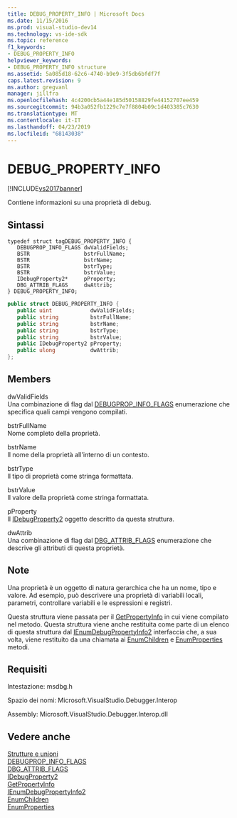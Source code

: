 ```yaml
---
title: DEBUG_PROPERTY_INFO | Microsoft Docs
ms.date: 11/15/2016
ms.prod: visual-studio-dev14
ms.technology: vs-ide-sdk
ms.topic: reference
f1_keywords:
- DEBUG_PROPERTY_INFO
helpviewer_keywords:
- DEBUG_PROPERTY_INFO structure
ms.assetid: 5a085d18-62c6-4740-b9e9-3f5db6bfdf7f
caps.latest.revision: 9
ms.author: gregvanl
manager: jillfra
ms.openlocfilehash: 4c4200cb5a44e185d50158829fe44152707ee459
ms.sourcegitcommit: 94b3a052fb1229c7e7f8804b09c1d403385c7630
ms.translationtype: MT
ms.contentlocale: it-IT
ms.lasthandoff: 04/23/2019
ms.locfileid: "68143038"
---
```

# <a name="debugpropertyinfo"></a>DEBUG_PROPERTY_INFO
[!INCLUDE[vs2017banner](../../../includes/vs2017banner.md)]

Contiene informazioni su una proprietà di debug.  
  
## <a name="syntax"></a>Sintassi  
  
```cpp#  
typedef struct tagDEBUG_PROPERTY_INFO {   
   DEBUGPROP_INFO_FLAGS dwValidFields;  
   BSTR                 bstrFullName;  
   BSTR                 bstrName;  
   BSTR                 bstrType;  
   BSTR                 bstrValue;  
   IDebugProperty2*     pProperty;  
   DBG_ATTRIB_FLAGS     dwAttrib;  
} DEBUG_PROPERTY_INFO;  
```  
  
```csharp  
public struct DEBUG_PROPERTY_INFO {   
   public uint            dwValidFields;  
   public string          bstrFullName;  
   public string          bstrName;  
   public string          bstrType;  
   public string          bstrValue;  
   public IDebugProperty2 pProperty;  
   public ulong           dwAttrib;  
};  
```  
  
## <a name="members"></a>Members  
 dwValidFields  
 Una combinazione di flag dal [DEBUGPROP_INFO_FLAGS](../../../extensibility/debugger/reference/debugprop-info-flags.md) enumerazione che specifica quali campi vengono compilati.  
  
 bstrFullName  
 Nome completo della proprietà.  
  
 bstrName  
 Il nome della proprietà all'interno di un contesto.  
  
 bstrType  
 Il tipo di proprietà come stringa formattata.  
  
 bstrValue  
 Il valore della proprietà come stringa formattata.  
  
 pProperty  
 Il [IDebugProperty2](../../../extensibility/debugger/reference/idebugproperty2.md) oggetto descritto da questa struttura.  
  
 dwAttrib  
 Una combinazione di flag dal [DBG_ATTRIB_FLAGS](../../../extensibility/debugger/reference/dbg-attrib-flags.md) enumerazione che descrive gli attributi di questa proprietà.  
  
## <a name="remarks"></a>Note  
 Una proprietà è un oggetto di natura gerarchica che ha un nome, tipo e valore. Ad esempio, può descrivere una proprietà di variabili locali, parametri, controllare variabili e le espressioni e registri.  
  
 Questa struttura viene passata per il [GetPropertyInfo](../../../extensibility/debugger/reference/idebugproperty2-getpropertyinfo.md) in cui viene compilato nel metodo. Questa struttura viene anche restituita come parte di un elenco di questa struttura dal [IEnumDebugPropertyInfo2](../../../extensibility/debugger/reference/ienumdebugpropertyinfo2.md) interfaccia che, a sua volta, viene restituito da una chiamata ai [EnumChildren](../../../extensibility/debugger/reference/idebugproperty2-enumchildren.md) e [ EnumProperties](../../../extensibility/debugger/reference/idebugstackframe2-enumproperties.md) metodi.  
  
## <a name="requirements"></a>Requisiti  
 Intestazione: msdbg.h  
  
 Spazio dei nomi: Microsoft.VisualStudio.Debugger.Interop  
  
 Assembly: Microsoft.VisualStudio.Debugger.Interop.dll  
  
## <a name="see-also"></a>Vedere anche  
 [Strutture e unioni](../../../extensibility/debugger/reference/structures-and-unions.md)   
 [DEBUGPROP_INFO_FLAGS](../../../extensibility/debugger/reference/debugprop-info-flags.md)   
 [DBG_ATTRIB_FLAGS](../../../extensibility/debugger/reference/dbg-attrib-flags.md)   
 [IDebugProperty2](../../../extensibility/debugger/reference/idebugproperty2.md)   
 [GetPropertyInfo](../../../extensibility/debugger/reference/idebugproperty2-getpropertyinfo.md)   
 [IEnumDebugPropertyInfo2](../../../extensibility/debugger/reference/ienumdebugpropertyinfo2.md)   
 [EnumChildren](../../../extensibility/debugger/reference/idebugproperty2-enumchildren.md)   
 [EnumProperties](../../../extensibility/debugger/reference/idebugstackframe2-enumproperties.md)
